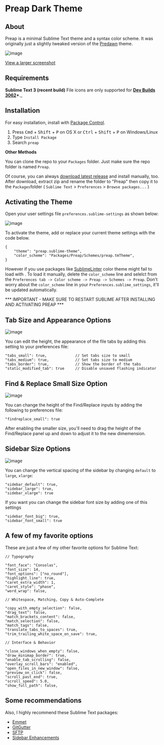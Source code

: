 # Preap Dark Theme

## About

Preap is a minimal Sublime Text theme and a syntax color scheme. It was originally just a slightly tweaked version of the [Predawn](https://github.com/jamiewilson/predawn) theme. 

![image](http://i.imgur.com/zLcqwXA.jpg)

[View a larger screenshot](http://i.imgur.com/zLcqwXA.jpg)


## Requirements

**Sublime Text 3 (recent build)**
File icons are only supported for **[Dev Builds 3062](http://www.sublimetext.com/3dev)+**._

## Installation

For easy installation, install with [Package Control](https://packagecontrol.io).

1. Press <kbd>Cmd</kbd> + <kbd>Shift</kbd> + <kbd>P</kbd> on OS X or <kbd>Ctrl</kbd> + <kbd>Shift</kbd> + <kbd>P</kbd> on Windows/Linux
2. Type `Install Package`
3. Search `preap`

**Other Methods**

You can clone the repo to your `Packages` folder. Just make sure the repo folder is named `Preap`.

Of course, you can always [download latest release](https://github.com/equinusocio/preap/releases/latest) and install manually, too. After download, extract zip and rename the folder to "Preap" then copy it to the `Packages`folder ( `Sublime Text` > `Preferences` > `Browse packages...` )

## Activating the Theme

Open your user settings file `preferences.sublime-settings` as shown below:

![image](http://i.imgur.com/ZTr1qXo.png)

To activate the theme, add or replace your current theme settings with the code below.

	{
		"theme": "preap.sublime-theme",
		"color_scheme": "Packages/Preap/Schemes/preap.tmTheme",
	}

However if you use packages like [SublimeLinter](https://github.com/SublimeLinter/) color theme might fail to load with . To load it manually, delete the `color_scheme` line and selelct from the `Preferences tab -> Color scheme -> Preap -> Schemes -> Preap`. Don't worry about the `color_scheme` line in your `Preferences.sublime_settings`, it'll be updated automatically.

*** IMPORTANT - MAKE SURE TO RESTART SUBLIME AFTER INSTALLING AND ACTIVATING PREAP ***


<!-- ## Markdown Settings
![markdown](http://i.imgur.com/alcPmqB.jpg)

#### To enable Preap for Markdown

First, **open a markdown(.md) file**, then navigate to `Sublime Text` > `Preferences` > `Settings - More` > `Syntax Specific - User`  in the menu bar.


#### Add to your current settings or replace with the following:

	{
		"color_scheme": "Packages/Preap/Schemes/preap-markdown.tmTheme",
		"draw_centered": true, // Centers the column in the window
		"draw_indent_guides": false,
		"font_size": 15,
		"trim_trailing_white_space_on_save": false,
		"word_wrap": true,
		"wrap_width": 80  // Sets the # of characters per line
	}

However if you use packages like [SublimeLinter](https://github.com/SublimeLinter/) color theme might fail to load with . To load it manually, delete the `color_scheme` line and selelct from the `Preferences tab -> Color scheme -> Preap -> Schemes -> preap-markdown`. Don't worry about the `color_scheme` line in your `Preferences.sublime_settings`, it'll be updated automatically. -->


## Tab Size and Appearance Options

![image](http://i.imgur.com/vYDRxth.jpg)

You can edit the height, the appearance of the file tabs by adding this setting to your preferences file:


	"tabs_small": true, 			// Set tabs size to small
	"tabs_medium": true, 			// Set tabs size to medium
	"tabs_border": true, 			// Show the border of the tabs
	"static_modified_tab": true 	// Disable unsaved flashing indicator


## Find & Replace Small Size Option

![image](http://i.imgur.com/zyKx37T.jpg)

You can change the height of the Find/Replace inputs by adding the following to preferences file:

	"findreplace_small": true


After enabling the smaller size, you'll need to drag the height of the Find/Replace panel up and down to adjust it to the new dimemension.

## Sidebar Size Options

![image](http://i.imgur.com/3OIKP5d.jpg)

You can change the vertical spacing of the sidebar by changing `default` to `large`, `xlarge`:


	"sidebar_default": true,
	"sidebar_large": true,
	"sidebar_xlarge": true

If you want you can change the sidebar font size by adding one of this settings
	
	"sidebar_font_big": true,
	"sidebar_font_small": true


## A few of my favorite options
These are just a few of my other favorite options for Sublime Text:

	// Typography

	"font_face": "Consolas",
	"font_size": 14,
	"font_options": ["no_round"],
	"highlight_line": true,
	"caret_extra_width": 1,
	"caret_style": "phase",
	"word_wrap": false,

	// Whitespace, Matching, Copy & Auto-Complete

	"copy_with_empty_selection": false,
	"drag_text": false,
	"match_brackets_content": false,
	"match_selection": false,
	"match_tags": false,
	"translate_tabs_to_spaces": true,
	"trim_trailing_white_space_on_save": true,

	// Interface & Behavior

	"close_windows_when_empty": false,
	"draw_minimap_border": true,
	"enable_tab_scrolling": false,
	"overlay_scroll_bars": "enabled",
	"open_files_in_new_window": false,
	"preview_on_click": false,
	"scroll_past_end": true,
	"scroll_speed": 5.0,
	"show_full_path": false,

## Some recommendations

Also, I highly recommend these Sublime Text packages:

* [Emmet](https://github.com/sergeche/emmet-sublime)  
* [GitGutter](https://github.com/jisaacks/GitGutter)  
* [SFTP](http://wbond.net/sublime_packages/sftp)  
* [Sidebar Enhancements](https://github.com/titoBouzout/SideBarEnhancements)  
 
